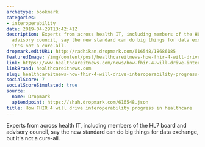 ```yaml
---
archetype: bookmark
categories:
- interoperability
date: 2019-04-29T13:42:41Z
description: Experts from across health IT, including members of the HL7 board and
  advisory council, say the new standard can do big things for data exchange, but
  it's not a cure-all.
dropmark.editURL: http://radhikan.dropmark.com/616548/18686185
featuredImage: /img/content/post/healthcareitnews-how-fhir-4-will-drive-interoperability-progress-in-healthcare.png
link: https://www.healthcareitnews.com/news/how-fhir-4-will-drive-interoperability-progress-healthcare
linkBrand: healthcareitnews.com
slug: healthcareitnews-how-fhir-4-will-drive-interoperability-progress-in-healthcare
socialScore: 7
socialScoreSimulated: true
source:
  name: Dropmark
  apiendpoint: https://shah.dropmark.com/616548.json
title: How FHIR 4 will drive interoperability progress in healthcare
---
```

Experts from across health IT, including members of the HL7 board and advisory council, say the new standard can do big things for data exchange, but it's not a cure-all.